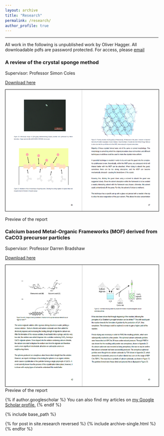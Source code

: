 ```yaml
---
layout: archive
title: "Research"
permalink: /research/
author_profile: true
---
```

<hr>

All work in the following is unpublished work by Oliver Hagger. 
All downloadable pdfs are password protected. For access, please <a href="mailto:ohagger@icloud.com">email</a>


<h3>A review of the crystal sponge method</h3>
<p>Supervisor: Professor Simon Coles</p>

<a href="/files/4th year project.pdf" target="_blank" rel="noopener noreferrer">Download here</a>


<centre><img src="/images/thyearproject.PNG" class="img" alt="Sample of 4th year project report" width="600" height="400" style='border:1px solid #000000;'/></centre>
<figcaption>Preview of the report</figcaption>




<h3>Calcium based Metal-Organic Frameworks (MOF) derived from CaCO3 precursor particles</h3>
<p>Supervisor: Professor Darren Bradshaw</p>

<a href="/files/3rd year project.pdf" target="_blank" rel="noopener noreferrer">Download here</a>

<img src="/images/rdyearproject.PNG" class="img" alt="Sample of 3rd year project report" width="600" height="400" style='border:1px solid #000000'/>
<figcaption>Preview of the report</figcaption>





{% if author.googlescholar %}
  You can also find my articles on <u><a href="{{author.googlescholar}}">my Google Scholar profile</a>.</u>
{% endif %}

{% include base_path %}

{% for post in site.research reversed %}
  {% include archive-single.html %}
{% endfor %}